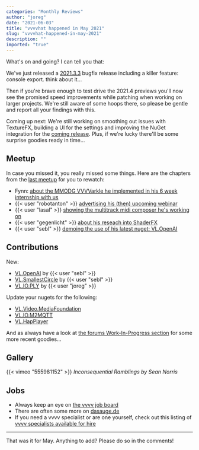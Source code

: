 ```yaml
---
categories: "Monthly Reviews"
author: "joreg"
date: "2021-06-03"
title: "vvvvhat happened in May 2021"
slug: "vvvvhat-happened-in-may-2021"
description: ""
imported: "true"
---
```


What's on and going?
I can tell you that:

We've just released a [2021.3.3](https://thegraybook.vvvv.org/changelog/2021.3.html) bugfix release including a killer feature: console export. think about it...

Then if you're brave enough to test drive the 2021.4 previews you'll now see the promised speed improvements while patching when working on larger projects. We're still aware of some hoops there, so please be gentle and report all your findings with this.

Coming up next: We're still working on smoothing out issues with TextureFX, building a UI for the settings and improving the NuGet integration for the [coming release](https://thegraybook.vvvv.org/roadmap/planned.html). Plus, if we're lucky there'll be some surprise goodies ready in time...

## Meetup

In case you missed it, you really missed some things. Here are the chapters from the [last meetup](https://youtu.be/wuDZGIvxR9U) for you to rewatch:

* Fynn: [about the MMODG VVVVarkle he implemented in his 6 week internship with us](https://youtu.be/wuDZGIvxR9U?t=435)
* {{< user "robotanton" >}} [advertising his (then) upcoming webinar](https://youtu.be/wuDZGIvxR9U?t=2285)
* {{< user "lasal" >}} [showing the multitrack midi composer he's working on](https://youtu.be/wuDZGIvxR9U?t=2740)
* {{< user "gegenlicht" >}} [about his reseach into ShaderFX](https://youtu.be/wuDZGIvxR9U?t=4251)
* {{< user "sebl" >}} [demoing the use of his latest nuget: VL.OpenAI](https://youtu.be/wuDZGIvxR9U?t=4937)

## Contributions

New:
* [VL.OpenAI](https://www.nuget.org/packages/VL.OpenAI/) by {{< user "sebl" >}}
* [VL.SmallestCircle](https://www.nuget.org/packages/VL.SmallestCircle/) by {{< user "sebl" >}}
* [VL.IO.PLY](https://www.nuget.org/packages/VL.IO.PLY) by {{< user "joreg" >}}

Update your nugets for the following:
* [VL.Video.MediaFoundation](https://www.nuget.org/packages/VL.Video.MediaFoundation)
* [VL.IO.M2MQTT](https://www.nuget.org/packages/VL.IO.M2MQTT)
* [VL.HapPlayer](https://www.nuget.org/packages/VL.HapPlayer)

And as always have a look at [the forums Work-In-Progress section](https://discourse.vvvv.org/c/wip/27) for some more recent goodies...

## Gallery

{{< vimeo "555981152" >}}
*Inconsequential Ramblings by Sean Norris*

## Jobs

* Always keep an eye on [the vvvv job board](https://discourse.vvvv.org/c/jobs)
* There are often some more on [dasauge.de](https://dasauge.de/sta/Vvvv/)
* If you need a vvvv specialist or are one yourself, check out this listing of [vvvv specialists available for hire](https://legacy.vvvv.org/documentation/vvvv-specialists-available-for-hire)

---

That was it for May. Anything to add? Please do so in the comments!